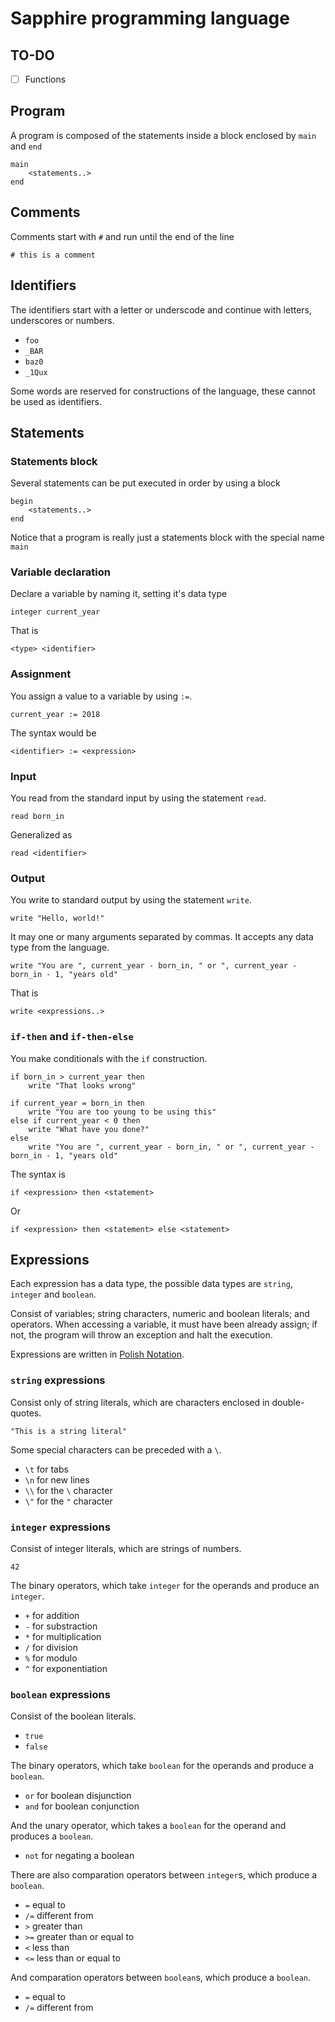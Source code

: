 # Sapphire programming language

## TO-DO

- [ ] Functions

## Program

A program is composed of the statements inside a block enclosed by `main` and `end`

```
main
    <statements..>
end
```

## Comments

Comments start with `#` and run until the end of the line

```
# this is a comment
```

## Identifiers

The identifiers start with a letter or underscode and continue with letters, underscores or numbers.

- `foo`
- `_BAR`
- `baz0`
- `_1Qux`

Some words are reserved for constructions of the language, these cannot be used as identifiers.

## Statements

### Statements block

Several statements can be put executed in order by using a block

```
begin
    <statements..>
end
```

Notice that a program is really just a statements block with the special name `main`

### Variable declaration

Declare a variable by naming it, setting it's data type

```
integer current_year
```

That is

```
<type> <identifier>
```

### Assignment

You assign a value to a variable by using `:=`.

```
current_year := 2018
```

The syntax would be

```
<identifier> := <expression>
```

### Input

You read from the standard input by using the statement `read`.

```
read born_in
```

Generalized as

```
read <identifier>
```

### Output

You write to standard output by using the statement `write`.

```
write "Hello, world!"
```

It may one or many arguments separated by commas. It accepts any data type from the language.

```
write "You are ", current_year - born_in, " or ", current_year - born_in - 1, "years old"
```

That is

```
write <expressions..>
```

### `if-then` and `if-then-else`

You make conditionals with the `if` construction.

```
if born_in > current_year then
    write "That looks wrong"
```

```
if current_year = born_in then
    write "You are too young to be using this"
else if current_year < 0 then
    write "What have you done?"
else
    write "You are ", current_year - born_in, " or ", current_year - born_in - 1, "years old"
```

The syntax is

```
if <expression> then <statement>
```

Or

```
if <expression> then <statement> else <statement>
```


## Expressions

Each expression has a data type, the possible data types are `string`, `integer` and `boolean`.

Consist of variables; string characters, numeric and boolean literals; and operators. When accessing a
variable, it must have been already assign; if not, the program will throw an exception and
halt the execution.

Expressions are written in [Polish Notation](https://en.wikipedia.org/wiki/Polish_notation).

### `string` expressions

Consist only of string literals, which are characters enclosed in double-quotes.

```
"This is a string literal"
```

Some special characters can be preceded with a `\`.

- `\t` for tabs
- `\n` for new lines
- `\\` for the `\` character
- `\"` for the `"` character

### `integer` expressions

Consist of integer literals, which are strings of numbers.

```
42
```

The binary operators, which take `integer` for the operands and produce an `integer`.

- `+` for addition
- `-` for substraction
- `*` for multiplication
- `/` for division
- `%` for modulo
- `^` for exponentiation

### `boolean` expressions

Consist of the boolean literals.

- `true`
- `false`

The binary operators, which take `boolean` for the operands and produce a `boolean`.

- `or` for boolean disjunction
- `and` for boolean conjunction

And the unary operator, which takes a `boolean` for the operand and produces a `boolean`.

- `not` for negating a boolean

There are also comparation operators between `integer`s, which produce a `boolean`.

- `=` equal to
- `/=` different from
- `>` greater than
- `>=` greater than or equal to
- `<` less than
- `<=` less than or equal to

And comparation operators between `boolean`s, which produce a `boolean`.

- `=` equal to
- `/=` different from
